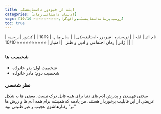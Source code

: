 ```yaml
---
title: ابله از فیودور داستایفسکی
categories: [ادبیات داستانی,رمان]
tags: [روسیه,رمانداستایفسکی,واقع‌گرا,⭐⭐⭐⭐⭐⭐⭐⭐⭐⭐ 10/10]
toc: true
---
```



| نام اثر | ابله |
| نویسنده | فیودور داستایفسکی |
| سال چاپ | 1869 |
| کشور | روسیه |
| ژانر | رمان اجتماعی و ادبی و طنز |
| امتیاز | ⭐⭐⭐⭐⭐⭐⭐⭐⭐⭐ 10/10 |


### شخصیت ها
- شخصیت اول: پدر خانواده
- شخصیت دوم: مادر خانواده

### نظر شخصی
سختی فهمیدن و پذیرش آدم های دنیا برای همه قابل درک نیست. بعضی ها به شکل غریضی از این قابلیت برخوردار هستند. من یادمه که همیشه برام همه آدم ها و روش ها و" رفتارهاشون عجیب و غیر طبیعی بود." 

